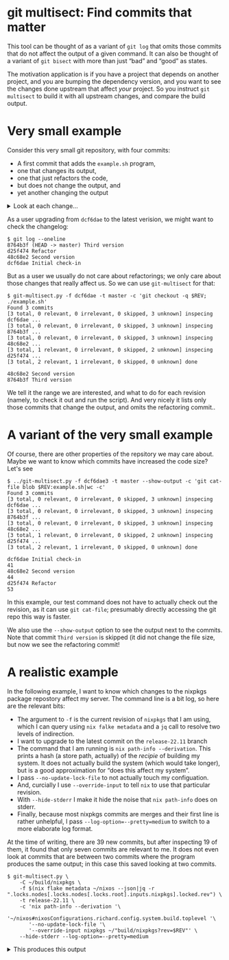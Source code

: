 git multisect: Find commits that matter
=======================================

This tool can be thought of as a variant of `git log` that omits those commits that
do not affect the output of a given command. It can also be thought of a variant
of `git bisect` with more than just “bad” and “good” as states.

The motivation application is if you have a project that depends on another
project, and you are bumping the dependency version, and you want to see the changes
done upstream that affect _your_ project. So you instruct `git multisect` to build
it with all upstream changes, and compare the build output.

Very small example
==================

Consider this very small git repository, with four commits:
 * A first commit that adds the `example.sh` program,
 * one that changes its output,
 * one that just refactors the code,
 * but does not change the output, and
 * yet another changing the output

<details>

<summary>Look at each change…</summary>

```
$ git log --oneline --reverse -p
dcf6dae Initial check-in
diff --git a/example.sh b/example.sh
new file mode 100755
index 0000000..d6954d9
--- /dev/null
+++ b/example.sh
@@ -0,0 +1,3 @@
+#!/usr/bin/env bash
+
+echo "Hello World!"
48c68e2 Second version
diff --git a/example.sh b/example.sh
index d6954d9..3f29b95 100755
--- a/example.sh
+++ b/example.sh
@@ -1,3 +1,3 @@
 #!/usr/bin/env bash

-echo "Hello World!"
+echo "Hello Galaxies!"
d25f474 Refactor
diff --git a/example.sh b/example.sh
index 3f29b95..91bee54 100755
--- a/example.sh
+++ b/example.sh
:...skipping...
dcf6dae Initial check-in
diff --git a/example.sh b/example.sh
new file mode 100755
index 0000000..d6954d9
--- /dev/null
+++ b/example.sh
@@ -0,0 +1,3 @@
+#!/usr/bin/env bash
+
+echo "Hello World!"
48c68e2 Second version
diff --git a/example.sh b/example.sh
index d6954d9..3f29b95 100755
--- a/example.sh
+++ b/example.sh
@@ -1,3 +1,3 @@
 #!/usr/bin/env bash

-echo "Hello World!"
+echo "Hello Galaxies!"
d25f474 Refactor
diff --git a/example.sh b/example.sh
index 3f29b95..91bee54 100755
--- a/example.sh
+++ b/example.sh
@@ -1,3 +1,4 @@
 #!/usr/bin/env bash

-echo "Hello Galaxies!"
+who=Galaxies
+echo "Hello $who!"
8764b3f (HEAD -> master) Third version
diff --git a/example.sh b/example.sh
index 91bee54..bd704ea 100755
--- a/example.sh
+++ b/example.sh
@@ -1,4 +1,4 @@
 #!/usr/bin/env bash

-who=Galaxies
+who=Universe
 echo "Hello $who!"
```

</details>

As a user upgrading from `dcf6dae` to the latest verision, we might want to check the changelog:
```
$ git log --oneline
8764b3f (HEAD -> master) Third version
d25f474 Refactor
48c68e2 Second version
dcf6dae Initial check-in
```

But as a user we usually do not care about refactorings; we only care about
those changes that really affect us. So we can use `git-multisect` for that:

```
$ git-multisect.py -f dcf6dae -t master -c 'git checkout -q $REV; ./example.sh'
Found 3 commits
[3 total, 0 relevant, 0 irrelevant, 0 skipped, 3 unknown] inspecing dcf6dae ...
[3 total, 0 relevant, 0 irrelevant, 0 skipped, 3 unknown] inspecing 8764b3f ...
[3 total, 0 relevant, 0 irrelevant, 0 skipped, 3 unknown] inspecing 48c68e2 ...
[3 total, 1 relevant, 0 irrelevant, 0 skipped, 2 unknown] inspecing d25f474 ...
[3 total, 2 relevant, 1 irrelevant, 0 skipped, 0 unknown] done

48c68e2 Second version
8764b3f Third version
```

We tell it the range we are interested, and what to do for each revision
(namely, to check it out and run the script). And very nicely it lists only
those commits that change the output, and omits the refactoring commit..

A variant of the very small example
===================================

Of course, there are other properties of the repsitory we may care about. Maybe we want to know which commits have increased the code size? Let's see

```
$ ../git-multisect.py -f dcf6dae3 -t master --show-output -c 'git cat-file blob $REV:example.sh|wc -c'
Found 3 commits
[3 total, 0 relevant, 0 irrelevant, 0 skipped, 3 unknown] inspecing dcf6dae ...
[3 total, 0 relevant, 0 irrelevant, 0 skipped, 3 unknown] inspecing 8764b3f ...
[3 total, 0 relevant, 0 irrelevant, 0 skipped, 3 unknown] inspecing 48c68e2 ...
[3 total, 1 relevant, 0 irrelevant, 0 skipped, 2 unknown] inspecing d25f474 ...
[3 total, 2 relevant, 1 irrelevant, 0 skipped, 0 unknown] done

dcf6dae Initial check-in
41
48c68e2 Second version
44
d25f474 Refactor
53
```

In this example, our test command does not have to actually check out the
revision, as it can use `git cat-file`; presumably directly accessing the git
repo this way is faster.

We also use the `--show-output` option to see the output next to the commits.
Note that commit `Third version` is skipped (it did not change the file size,
but now we see the refactoring commit!

A realistic example
===================

In the following example, I want to know which changes to the nixpkgs package repostory affect my server. The command line is a bit log, so here are the relevant bits:

* The argument to `-f` is the current revision of `nixpkgs` that I am using, which I can query using `nix falke metadata` and a `jq` call to resolve two levels of indirection.
* I want to upgrade to the latest commit on the `release-22.11` branch
* The command that I am running is `nix path-info --derivation`. This prints a
  hash (a store path, actually) of the _recipie_ of building my system. It does
  not actually build the system (which would take longer), but is a good approximation
  for “does this affect my system”.
* I pass `--no-update-lock-file` to not actually touch my configuation.
* And, curcially I use `--override-input` to tell `nix` to use that particular revision.
* With `--hide-stderr` I make it hide the noise that `nix path-info` does on stderr.
* Finally, because most nixpkgs commits are merges and their first line is rather unhelpful, I pass `--log-option=--pretty=medium` to switch to a more elaborate log format.

At the time of writing, there are 39 new commits, but after inspecting 19 of
them, it found that only seven commits are relevant to me. It does not even
look at commits that are between two commits where the program produces the
same output; in this case this saved looking at two commits.

```
$ git-multisect.py \
	-C ~/build/nixpkgs \
	-f $(nix flake metadata ~/nixos --json|jq -r ".locks.nodes[.locks.nodes[.locks.root].inputs.nixpkgs].locked.rev") \
	-t release-22.11 \
	-c 'nix path-info --derivation '\
	   '~/nixos#nixosConfigurations.richard.config.system.build.toplevel '\
	   '--no-update-lock-file '\
	   '--override-input nixpkgs ~/"build/nixpkgs?rev=$REV"' \
	--hide-stderr --log-option=--pretty=medium
```

<details>

<summary>This produces this output</summary>

```
commit a0995268af8ba0336a81344a3bf6a50d6d6481b2
Author: github-actions[bot] <41898282+github-actions[bot]@users.noreply.github.com>
Date:   Sat Feb 18 10:45:11 2023 -0800

    linux_{5_15,6_1}: revert patch to fix Equinix Metal bonded networking with `ice` driver (#216955)

    Some Equinix Metal instances, such as a3.large.x86, m3.large.x86
    (specific hardware revisions), and n3.large.x86, use the `ice` kernel
    driver for their network cards, in conjunction with bonded devices.
    However, this commit caused a regression where these bonded devices
    would deadlock. This was initially reported by Jaroslav Pulchart on
    the netdev mailing list[1], and there were follow-up patches from Dave
    Ertman[2][3] that attempted to fix this but were not up to snuff for
    various reasons[4].

    Specifically, v2 of the patch ([3]) appears to fix the issue on some
    devices (tested with 8086:159B network cards), while it is still broken
    on others (such as an 8086:1593 network card).

    We revert the patch exposing the issue until upstream has a working
    solution in order to make Equinix Metal instances work reliably again.

    [1]: https://lore.kernel.org/netdev/CAK8fFZ6A_Gphw_3-QMGKEFQk=sfCw1Qmq0TVZK3rtAi7vb621A@mail.gmail.com/
    [2]: https://patchwork.ozlabs.org/project/intel-wired-lan/patch/20230111183145.1497367-1-david.m.ertman@intel.com/
    [3]: https://patchwork.ozlabs.org/project/intel-wired-lan/patch/20230215191757.1826508-1-david.m.ertman@intel.com/
    [4]: https://lore.kernel.org/netdev/cb31a911-ba80-e2dc-231f-851757cfd0b8@intel.com/T/#m6e53f8c43093693c10268140126abe99e082dc1c

    (cherry picked from commit 4e2079b96d281212b695ca557755909799f163ad)

    Co-authored-by: Cole Helbling <cole.helbling@determinate.systems>
commit f27a4e2f6a3a23b843ca1c736e6043fb8b99acc1
Merge: 89d03617610 85b77f73405
Author: Nick Cao <nickcao@nichi.co>
Date:   Sun Feb 19 09:48:52 2023 +0800

    Merge pull request #217008 from NixOS/backport-202245-to-release-22.11

    [Backport release-22.11] nixos/rpcbind: Add dependency for systemd-tmpfiles-setup
commit 854312a89d8de4274d5bce358a7ad71f55a7d29b
Merge: f27a4e2f6a3 ed2f5ad6f0e
Author: Maximilian Bosch <maximilian@mbosch.me>
Date:   Sun Feb 19 11:16:17 2023 +0100

    Merge pull request #217020 from NixOS/backport-209147-to-release-22.11

    [Backport release-22.11] nixos/parsedmarc: fix Grafana provisioning
commit 95043dc713d94d913ca1087f543e185a76e46cd5
Merge: 854312a89d8 13f402f7287
Author: Maximilian Bosch <maximilian@mbosch.me>
Date:   Sun Feb 19 11:23:16 2023 +0100

    Merge pull request #216875 from NixOS/backport-216658-to-release-22.11

    [Backport release-22.11] nixos/tests: sensible test timeouts
commit 0cf4274b5d06325bd16dbf879a30981bc283e58a
Merge: 95043dc713d 532f3aa6052
Author: Pierre Bourdon <delroth@gmail.com>
Date:   Sun Feb 19 23:37:48 2023 +0900

    Merge pull request #217121 from NixOS/backport-216463-to-release-22.11

    [Backport release-22.11] sudo: 1.9.12p2 -> 1.9.13
commit 263bcb3b79ac2cfe7986c6933e0b684a0df05939
Merge: a7af1abd95b 43a7503149f
Author: Kim Lindberger <kim.lindberger@gmail.com>
Date:   Tue Feb 21 15:56:20 2023 +0100

    Merge pull request #217310 from NixOS/backport-215523-to-release-22.11

    [Backport release-22.11] discourse: 2.9.0.beta14 -> 3.1.0.beta2
commit 569163eaeef921fe1932ffcdbecdccf004ae6982 (HEAD -> release-22.11, origin/release-22.11)
Merge: c95bf18beba 019251bbb36
Author: Nick Cao <nickcao@nichi.co>
Date:   Thu Feb 23 09:13:59 2023 +0800

    Merge pull request #217779 from NixOS/backport-217730-to-release-22.11

    [Backport release-22.11] nixos/alps: fix embarrasing typo
```

</details>

